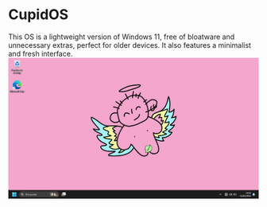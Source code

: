 # CupidOS
This OS is a lightweight version of Windows 11, free of bloatware and unnecessary extras, perfect for older devices. 
It also features a minimalist and fresh interface.
![screen-install](./docs/Desktop.png)
